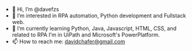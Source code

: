 - 👋 Hi, I’m @davefzs
- 👀 I’m interested in RPA automation, Python development and Fullstack web.
- 🌱 I’m currently learning Python, Java, Javascript, HTML, CSS, and related to RPA I'm in UiPath and Microsoft's PowerPlatform.
- 📫 How to reach me: davidchafer@gmail.com

<!---
davefzs/davefzs is a ✨ special ✨ repository because its `README.md` (this file) appears on your GitHub profile.
You can click the Preview link to take a look at your changes.
--->
